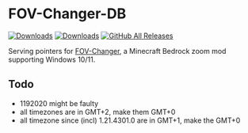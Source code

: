 # FOV-Changer-DB
[![Downloads](https://testing.xroix.me/api/badges/latest-version)](https://testing.xroix.me/api/versions)
[![Downloads](https://testing.xroix.me/api/badges/supported-versions)](https://testing.xroix.me/api/versions)
[![GitHub All Releases](https://img.shields.io/github/downloads/XroixHD/MCBE-Win10-FOV-Changer/total)](https://github.com/xroix/MCBE-Win10-FOV-Changer/releases/latest)

Serving pointers for [FOV-Changer](https://github.com/xroix/MCBE-Win10-FOV-Changer/), a Minecraft Bedrock zoom mod supporting Windows 10/11.

## Todo
 - 1192020 might be faulty
 - all timezones are in GMT+2, make them GMT+0
 - all timezone since (incl) 1.21.4301.0 are in GMT+1, make the GMT+0